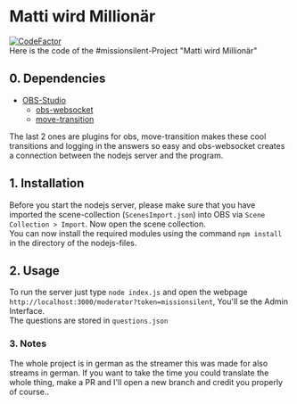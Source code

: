 # Matti wird Millionär
[![CodeFactor](https://www.codefactor.io/repository/github/logianer/mattiwirdmillionaer/badge)](https://www.codefactor.io/repository/github/logianer/mattiwirdmillionaer)   
Here is the code of the #missionsilent-Project "Matti wird Millionär"   
 
## 0. Dependencies
- [OBS-Studio](https://obsproject.com/)
  - [obs-websocket](https://obsproject.com/forum/resources/obs-websocket-remote-control-obs-studio-from-websockets.466/)
  - [move-transition](https://obsproject.com/forum/resources/move-transition.913/)

The last 2 ones are plugins for obs, move-transition makes these cool transitions and logging in the answers so easy and obs-websocket creates a connection between the nodejs server and the program.

## 1. Installation
Before you start the nodejs server, please make sure that you have imported the scene-collection (`ScenesImport.json`) into OBS via `Scene Collection > Import`.  Now open the scene collection.   
You can now install the required modules using the command `npm install` in the directory of the nodejs-files.   

## 2. Usage
To run the server just type `node index.js` and open the webpage `http://localhost:3000/moderator?token=missionsilent`, You'll se the Admin Interface.  
The questions are stored in `questions.json`

### 3. Notes
The whole project is in german as the streamer this was made for also streams in german. If you want to take the time you could translate the whole thing, make a PR and I'll open a new branch and credit you properly of course..

